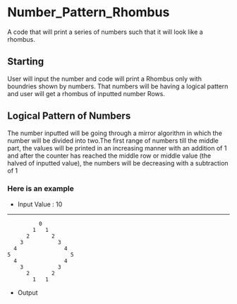 # Number_Pattern_Rhombus
A code that will print a series of numbers such that it will look like a rhombus.

## Starting 
User will input the number and code will print a Rhombus only with boundries shown by numbers. That numbers will be having a logical pattern and user will get a rhombus of inputted number Rows.

## Logical Pattern of Numbers
The number inputted will be going through a mirror algorithm in which the number will be divided into two.The first range of numbers till the middle part, the values will be printed in an increasing manner with an addition of 1 and after the counter has reached the middle row or middle value (the halved of inputted value), the numbers will be decreasing with a subtraction of 1

### Here is an example
- Input Value :  10
---
```
          0  
        1   1  
      2       2  
    3           3  
  4               4  
5                   5  
  4               4  
    3           3  
      2       2  
        1   1
 ```
 - Output
